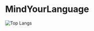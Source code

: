 # MindYourLanguage
![Top Langs](https://github-readme-stats.vercel.app/api/top-langs/?username=pranavanand17&layout=compact&theme=tokyonight)

